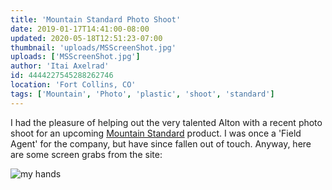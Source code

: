 ```yaml
---
title: 'Mountain Standard Photo Shoot'
date: 2019-01-17T14:41:00-08:00
updated: 2020-05-18T12:51:23-07:00
thumbnail: 'uploads/MSScreenShot.jpg'
uploads: ['MSScreenShot.jpg']
author: 'Itai Axelrad'
id: 4444227545288262746
location: 'Fort Collins, CO'
tags: ['Mountain', 'Photo', 'plastic', 'shoot', 'standard']
---
```

I had the pleasure of helping out the very talented Alton with a recent photo shoot for an upcoming [Mountain Standard](https://mountainstandard.com/) product. I was once a 'Field Agent' for the company, but have since fallen out of touch. Anyway, here are some screen grabs from the site:

![my hands](uploads/MSScreenShot.jpg)
